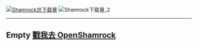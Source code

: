 [![Shamrock总下载量](https://img.shields.io/github/downloads/whitechi73/OpenShamrock/total?label=Shamrock%20%E6%80%BB%E4%B8%8B%E8%BD%BD&logo=github)](https://github.com/whitechi73/OpenShamrock/) ![Shamrock下载量_2](https://img.shields.io/github/downloads/luanyaolingwu/Shamrock_COPY/total?label=%E8%AF%A5%E6%BA%90%E6%80%BB%E4%B8%8B%E8%BD%BD&logo=github) 

----
Empty
[戳我去 OpenShamrock](https://github.com/whitechi73/OpenShamrock/)
----